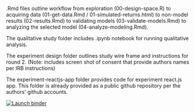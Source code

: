 .Rmd files outline workflow from exploration (00-design-space.R) to acquiring data (01-get-data.Rmd / 01-simulated-returns.html) to non-model results (02-results.Rmd) to validating models (03-validate-models.Rmd) to analyzing the selected model (04-analyze-modeling.Rmd).

The qualitative study folder includes .ipynb notebook for running qualitative analysis.

The experiment design folder outlines study wire frame and instructions for round 2. (Note: includes screen shot of consent that provide authors names per IRB instructions)

The experiment-reactjs-app folder provides code for experiment react.js app. This folder is already provided as a public github repository per the authors' github accounts.

[![Launch binder](https://mybinder.org/badge_logo.svg)](https://mybinder.org/v2/gh/wesslen/myopic-loss-aversion-vis-2021/main?urlpath=rstudio)